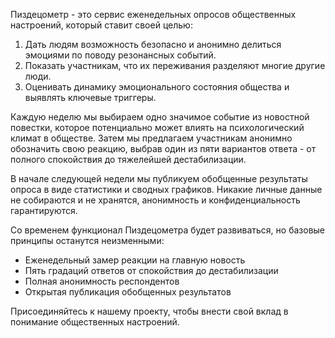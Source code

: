 Пиздецометр - это сервис еженедельных опросов общественных настроений, который ставит своей целью:

1. Дать людям возможность безопасно и анонимно делиться эмоциями по поводу резонансных событий.
2. Показать участникам, что их переживания разделяют многие другие люди.
3. Оценивать динамику эмоционального состояния общества и выявлять ключевые триггеры.

Каждую неделю мы выбираем одно значимое событие из новостной повестки, которое потенциально может влиять на психологический климат в обществе. Затем мы предлагаем участникам анонимно обозначить свою реакцию, выбрав один из пяти вариантов ответа - от полного спокойствия до тяжелейшей дестабилизации.

В начале следующей недели мы публикуем обобщенные результаты опроса в виде статистики и сводных графиков. Никакие личные данные не собираются и не хранятся, анонимность и конфиденциальность гарантируются.

Со временем функционал Пиздецометра будет развиваться, но базовые принципы останутся неизменными:
- Еженедельный замер реакции на главную новость
- Пять градаций ответов от спокойствия до дестабилизации
- Полная анонимность респондентов
- Открытая публикация обобщенных результатов

Присоединяйтесь к нашему проекту, чтобы внести свой вклад в понимание общественных настроений.
